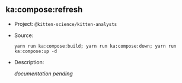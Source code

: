 ## ka:compose:refresh

-   Project: `@kitten-science/kitten-analysts`
-   Source:

    ```shell
    yarn run ka:compose:build; yarn run ka:compose:down; yarn run ka:compose:up -d
    ```

-   Description:

    _documentation pending_
